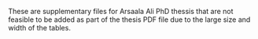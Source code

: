 These are supplementary files for Arsaala Ali PhD thessis that are not feasible to be added as part of the thesis PDF file due to the large size and width of the tables.
